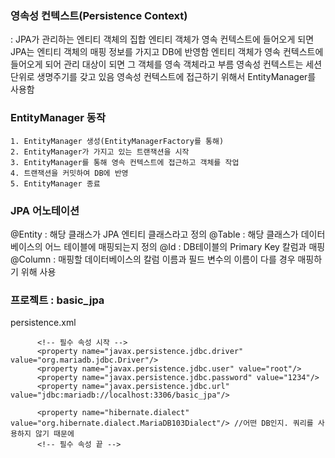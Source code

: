 ### 영속성 컨텍스트(Persistence Context)
: JPA가 관리하는 엔티티 객체의 집합
엔티티 객체가 영속 컨텍스트에 들어오게 되면 JPA는 엔티티 객체의 매핑 정보를 가지고 DB에 반영함
엔티티 객체가 영속 컨텍스트에 들어오게 되어 관리 대상이 되면 그 객체를 영속 객체라고 부름
영속성 컨텍스트는 세션 단위로 생명주기를 갖고 있음
영속성 컨텍스트에 접근하기 위해서 EntityManager를 사용함

### EntityManager 동작
	1. EntityManager 생성(EntityManagerFactory를 통해)
	2. EntityManager가 가지고 있는 트랜잭션을 시작
	3. EntityManager를 통해 영속 컨텍스트에 접근하고 객체를 작업
	4. 트랜잭션을 커밋하여 DB에 반영
	5. EntityManager 종료

### JPA 어노테이션
@Entity : 해당 클래스가 JPA 엔티티 클래스라고 정의
@Table : 해당 클래스가 데이터베이스의 어느 테이블에 매핑되는지 정의
@Id : DB테이블의 Primary Key 칼럼과 매핑
@Column : 매핑할 데이터베이스의 칼럼 이름과 필드 변수의 이름이 다를 경우 매핑하기 위해 사용

### 프로젝트 : basic_jpa
persistence.xml
```
      <!-- 필수 속성 시작 -->
      <property name="javax.persistence.jdbc.driver" value="org.mariadb.jdbc.Driver"/>
      <property name="javax.persistence.jdbc.user" value="root"/>
      <property name="javax.persistence.jdbc.password" value="1234"/>
      <property name="javax.persistence.jdbc.url" value="jdbc:mariadb://localhost:3306/basic_jpa"/>
	
      <property name="hibernate.dialect" value="org.hibernate.dialect.MariaDB103Dialect"/> //어떤 DB인지. 쿼리를 사용하지 않기 때문에
      <!-- 필수 속성 끝 -->
```

